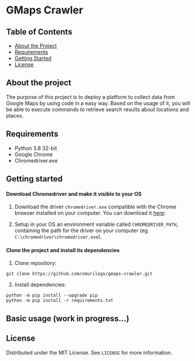 # GMaps Crawler

## Table of Contents

* [About the Project](#about-the-project)
* [Requirements](#requirements)
* [Getting Started](#getting-started)
* [License](#license)

## About the project

The purpose of this project is to deploy a platform to collect data from Google Maps by using code in a easy way. Based on the usage of it, you will be able to execute commands to retrieve search results about locations and places.

## Requirements

* Python 3.8 32-bit
* Google Chrome
* Chromedriver.exe

## Getting started

#### Download Chromedriver and make it visible to your OS

1. Download the driver `chromedriver.exe` compatible with the Chrome browser installed on your computer. You can download it [here](https://chromedriver.chromium.org/downloads):

2. Setup in your OS an environment variable called `CHROMEDRIVER_PATH`, containing the path for the driver on your computer (eg. `C:\chromedriver\chromedriver.exe`).

#### Clone the project and install its dependencies

1. Clone repository:

```
git clone https://github.com/smurilogs/gmaps-crawler.git
```
2. Install dependencies:

```
python -m pip install --upgrade pip
python -m pip install -r requirements.txt
```

## Basic usage (work in progress...)

## License

Distributed under the MIT License. See `LICENSE` for more information.